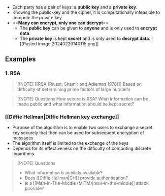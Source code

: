 - Each party has a pair of keys: a **public key** and a **private key**.
- Knowing the public-key and the cipher, it is computationally infeasible to compute the private key
- ==**Many can encrypt, only one can decrypt**==
	- The **public key** can be given to **anyone** and is only used to **encrypt data**.
	- The **private key** is kept **secret** and is only used to **decrypt data**.
![[Pasted image 20240220140115.png]]
## Examples
### 1. RSA

> [!NOTE]  [[RSA (Rivest, Shamir and Adleman 1978)]]
>Based on difficulty of determining prime factors of large numbers

> [!NOTE] Questions
> How secure is RSA?
> What information can be made public and what information should be kept secret?

### [[Diffie Hellman|Diffie Hellman key exchange]]
- Purpose of the algorithm is to enable two users to exchange a secret key securely that then can be used for subsequent encryption of messages
- The algorithm itself is limited to the exchange of the keys
- Depends for its effectiveness on the difficulty of computing discrete logarithms

> [!NOTE] Questions
> - What information is publicly available?
> - Does [[Diffie Hellman|DH]] provide authentication?
> - Is a [[Man-ln-The-Middle (MITM)|man-in-the-middle]] attack possible?

